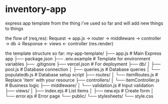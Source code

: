 # inventory-app
express app template from the thing i've used so far and will add new things to things

the flow of (req,res):
Request → app.js → router → middleware → controller → db
                                           ↓
            Response ← views ← controller (res.render)

the template structure so far:
my-app-template/
├── app.js                 # Main Express app
├── package.json
├── .env.example          # Template for environment variables
├── .gitignore
├── vercel.json           # For deployment
├── db/
│   ├── pool.js           # Database connection
│   ├── queries.js        # Database queries
│   └── populatedb.js     # Database setup script
├── routes/
│   └── itemRoutes.js     # Replace 'item' with your resource
├── controllers/
│   └── itemController.js # Business logic
├── middleware/
│   └── validation.js     # Input validation
├── views/
│   ├── index.ejs         # List items
│   ├── new.ejs          # Create form
│   └── error.ejs        # Error page
└── public/
    └── stylesheets/
        └── style.css
